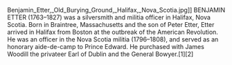 Benjamin_Etter,_Old_Burying_Ground,_Halifax,_Nova_Scotia.jpg]] BENJAMIN ETTER (1763–1827) was a silversmith and militia officer in Halifax, Nova Scotia. Born in Braintree, Massachusetts and the son of Peter Etter, Etter arrived in Halifax from Boston at the outbreak of the American Revolution. He was an officer in the Nova Scotia militia (1796–1808), and served as an honorary aide-de-camp to Prince Edward. He purchased with James Woodill the privateer Earl of Dublin and the General Bowyer.[1][2]
